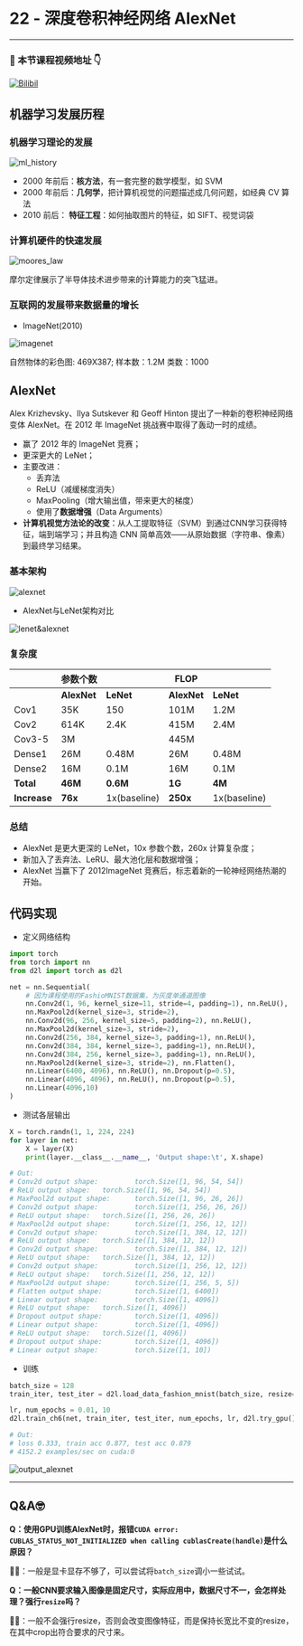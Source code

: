 # 22 - 深度卷积神经网络 AlexNet

---

### 🎦 本节课程视频地址 👇

[![Bilibil](https://i2.hdslb.com/bfs/archive/d3ac6a33084e673003dfd4f16685419e891d1bc9.jpg@640w_400h_100Q_1c.webp)](https://www.bilibili.com/video/BV1h54y1L7oe)

## 机器学习发展历程

### 机器学习理论的发展

![ml_history](Images/ml_history.png)

- 2000 年前后：**核方法**，有一套完整的数学模型，如 SVM
- 2000 年前后：**几何学**，把计算机视觉的问题描述成几何问题，如经典 CV 算法
- 2010 前后： **特征工程**：如何抽取图片的特征，如 SIFT、视觉词袋

### 计算机硬件的快速发展

![moores_law](Images/moores_law.jpg)

摩尔定律展示了半导体技术进步带来的计算能力的突飞猛进。

### 互联网的发展带来数据量的增长

- ImageNet(2010)

![imagenet](Images/imagenet.jpg)

自然物体的彩色图: 469X387;
样本数：1.2M
类数：1000

## AlexNet

Alex Krizhevsky、Ilya Sutskever 和 Geoff Hinton 提出了一种新的卷积神经网络变体 AlexNet。在 2012 年 ImageNet 挑战赛中取得了轰动一时的成绩。

- 赢了 2012 年的 ImageNet 竞赛；
- 更深更大的 LeNet；
- 主要改进：
  - 丢弃法
  - ReLU（减缓梯度消失）
  - MaxPooling（增大输出值，带来更大的梯度）
  - 使用了**数据增强**（Data Arguments）
- **计算机视觉方法论的改变**：从人工提取特征（SVM）到通过CNN学习获得特征，端到端学习；并且构造 CNN 简单高效——从原始数据（字符串、像素）到最终学习结果。

### 基本架构

![alexnet](Images/1_3B8iO-se13vA2QfZ4OBRSw.png)

- AlexNet与LeNet架构对比

![lenet&alexnet](https://zh.d2l.ai/_images/alexnet.svg)

### 复杂度

| |参数个数| |FLOP| |
|--|--|--|--|--|
|  |**AlexNet**|**LeNet**|**AlexNet**|**LeNet**|
|Cov1|35K|150|101M|1.2M|
|Cov2|614K|2.4K|415M|2.4M|
|Cov3-5|3M||445M||
|Dense1|26M|0.48M|26M|0.48M|
|Dense2|16M|0.1M|16M|0.1M|
|**Total**|**46M**|**0.6M**|**1G**|**4M**|
|**Increase**|**76x**|1x(baseline)|**250x**|1x(baseline)|

### 总结

- AlexNet 是更大更深的 LeNet，10x 参数个数，260x 计算复杂度；
- 新加入了丢弃法、LeRU、最大池化层和数据增强；
- AlexNet 当赢下了 2012ImageNet 竞赛后，标志着新的一轮神经网络热潮的开始。

## 代码实现

- 定义网络结构

```python
import torch
from torch import nn
from d2l import torch as d2l

net = nn.Sequential(
    # 因为课程使用的FashioMNIST数据集，为灰度单通道图像
    nn.Conv2d(1, 96, kernel_size=11, stride=4, padding=1), nn.ReLU(),
    nn.MaxPool2d(kernel_size=3, stride=2),
    nn.Conv2d(96, 256, kernel_size=5, padding=2), nn.ReLU(),
    nn.MaxPool2d(kernel_size=3, stride=2),
    nn.Conv2d(256, 384, kernel_size=3, padding=1), nn.ReLU(),
    nn.Conv2d(384, 384, kernel_size=3, padding=1), nn.ReLU(),
    nn.Conv2d(384, 256, kernel_size=3, padding=1), nn.ReLU(),
    nn.MaxPool2d(kernel_size=3, stride=2), nn.Flatten(),
    nn.Linear(6400, 4096), nn.ReLU(), nn.Dropout(p=0.5),
    nn.Linear(4096, 4096), nn.ReLU(), nn.Dropout(p=0.5),
    nn.Linear(4096,10)
)
```

- 测试各层输出

```python
X = torch.randn(1, 1, 224, 224)
for layer in net:
    X = layer(X)
    print(layer.__class__.__name__, 'Output shape:\t', X.shape)

# Out: 
# Conv2d output shape:         torch.Size([1, 96, 54, 54])
# ReLU output shape:   torch.Size([1, 96, 54, 54])
# MaxPool2d output shape:      torch.Size([1, 96, 26, 26])
# Conv2d output shape:         torch.Size([1, 256, 26, 26])
# ReLU output shape:   torch.Size([1, 256, 26, 26])
# MaxPool2d output shape:      torch.Size([1, 256, 12, 12])
# Conv2d output shape:         torch.Size([1, 384, 12, 12])
# ReLU output shape:   torch.Size([1, 384, 12, 12])
# Conv2d output shape:         torch.Size([1, 384, 12, 12])
# ReLU output shape:   torch.Size([1, 384, 12, 12])
# Conv2d output shape:         torch.Size([1, 256, 12, 12])
# ReLU output shape:   torch.Size([1, 256, 12, 12])
# MaxPool2d output shape:      torch.Size([1, 256, 5, 5])
# Flatten output shape:        torch.Size([1, 6400])
# Linear output shape:         torch.Size([1, 4096])
# ReLU output shape:   torch.Size([1, 4096])
# Dropout output shape:        torch.Size([1, 4096])
# Linear output shape:         torch.Size([1, 4096])
# ReLU output shape:   torch.Size([1, 4096])
# Dropout output shape:        torch.Size([1, 4096])
# Linear output shape:         torch.Size([1, 10])
```

- 训练

```python
batch_size = 128
train_iter, test_iter = d2l.load_data_fashion_mnist(batch_size, resize=224)

lr, num_epochs = 0.01, 10
d2l.train_ch6(net, train_iter, test_iter, num_epochs, lr, d2l.try_gpu())

# Out:
# loss 0.333, train acc 0.877, test acc 0.879
# 4152.2 examples/sec on cuda:0
```

![output_alexnet](https://zh.d2l.ai/_images/output_alexnet_180871_32_1.svg)

---

## Q&A🤓

**Q：使用GPU训练AlexNet时，报错`CUDA error: CUBLAS_STATUS_NOT_INITIALIZED when calling cublasCreate(handle)`是什么原因？**

**🙋‍♂️**：一般是显卡显存不够了，可以尝试将`batch_size`调小一些试试。

**Q：一般CNN要求输入图像是固定尺寸，实际应用中，数据尺寸不一，会怎样处理？强行`resize`吗？**

**🙋‍♂️**：一般不会强行resize，否则会改变图像特征，而是保持长宽比不变的resize，在其中crop出符合要求的尺寸来。
